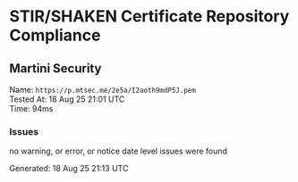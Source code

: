 # STIR/SHAKEN Certificate Repository Compliance

## Martini Security

Name: `https://p.mtsec.me/2e5a/I2aoth9mdP5J.pem`\
Tested At: 18 Aug 25 21:01 UTC\
Time: 94ms

### Issues

no warning, or error, or notice date level issues were found

Generated: 18 Aug 25 21:13 UTC